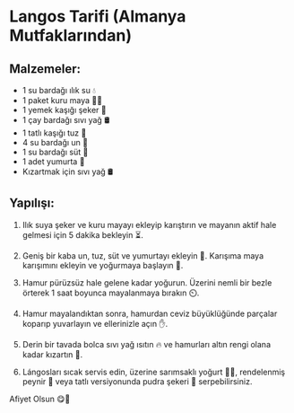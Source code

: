 # Langos Tarifi (Almanya Mutfaklarından)

## **Malzemeler:**

- 1 su bardağı ılık su 💧
- 1 paket kuru maya 🧑‍🍳
- 1 yemek kaşığı şeker 🍯
- 1 çay bardağı sıvı yağ 🛢️
- 1 tatlı kaşığı tuz 🧂
- 4 su bardağı un 🌾
- 1 su bardağı süt 🥛
- 1 adet yumurta 🥚
- Kızartmak için sıvı yağ 🛢️

  
## **Yapılışı:**

1. Ilık suya şeker ve kuru mayayı ekleyip karıştırın ve mayanın aktif hale gelmesi için 5 dakika bekleyin ⏳.

2. Geniş bir kaba un, tuz, süt ve yumurtayı ekleyin 🥣. Karışıma maya karışımını ekleyin ve yoğurmaya başlayın 👐.

3. Hamur pürüzsüz hale gelene kadar yoğurun. Üzerini nemli bir bezle örterek 1 saat boyunca mayalanmaya bırakın ⏲️.

4. Hamur mayalandıktan sonra, hamurdan ceviz büyüklüğünde parçalar koparıp yuvarlayın ve ellerinizle açın ✋.

5. Derin bir tavada bolca sıvı yağ ısıtın 🔥 ve hamurları altın rengi olana kadar kızartın 🍳.

6. Lángosları sıcak servis edin, üzerine sarımsaklı yoğurt 🧄🥣, rendelenmiş peynir 🧀 veya tatlı versiyonunda pudra şekeri 🍩 serpebilirsiniz.

Afiyet Olsun 😋🍴
